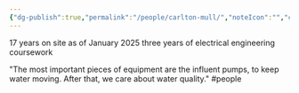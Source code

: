 ```yaml
---
{"dg-publish":true,"permalink":"/people/carlton-mull/","noteIcon":"","created":"2025-07-07T14:23:46.128-05:00"}
---
```


17 years on site as of January 2025
three years of electrical engineering coursework

"The most important pieces of equipment are the influent pumps, to keep water moving. After that, we care about water quality."
#people 